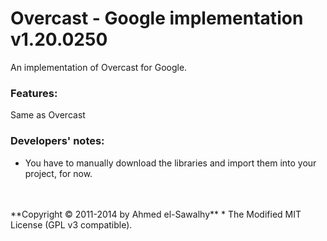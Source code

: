 Overcast - Google implementation v1.20.0250
===========================================

An implementation of Overcast for Google.

### Features:

  Same as Overcast

### Developers' notes:

  + You have to manually download the libraries and import them into your project, for now.


<br>
<br>
**Copyright &copy; 2011-2014 by Ahmed el-Sawalhy**
 * The Modified MIT License (GPL v3 compatible).
